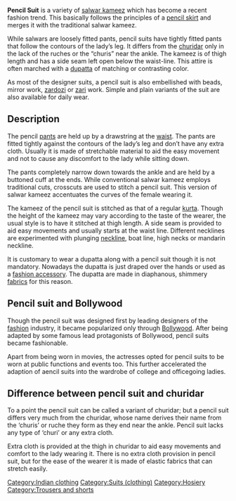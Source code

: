 **Pencil Suit** is a variety of [salwar
kameez](salwar_kameez "wikilink") which has become a recent fashion
trend. This basically follows the principles of a [pencil
skirt](pencil_skirt "wikilink") and merges it with the traditional
salwar kameez.

While salwars are loosely fitted pants, pencil suits have tightly fitted
pants that follow the contours of the lady’s leg. It differs from the
[churidar](churidar "wikilink") only in the lack of the ruches or the
“churis” near the ankle. The kameez is of thigh length and has a side
seam left open below the waist-line. This attire is often marched with a
[dupatta](dupatta "wikilink") of matching or contrasting color.

As most of the designer suits, a pencil suit is also embellished with
beads, mirror work, [zardozi](zardozi "wikilink") or
[zari](zari "wikilink") work. Simple and plain variants of the suit are
also available for daily wear.

## Description

The pencil [pants](trousers "wikilink") are held up by a drawstring at
the [waist](waist "wikilink"). The pants are fitted tightly against the
contours of the lady’s leg and don’t have any extra cloth. Usually it is
made of stretchable material to aid the easy movement and not to cause
any discomfort to the lady while sitting down.

The pants completely narrow down towards the ankle and are held by a
buttoned cuff at the ends. While conventional salwar kameez employs
traditional cuts, crosscuts are used to stitch a pencil suit. This
version of salwar kameez accentuates the curves of the female wearing
it.

The kameez of the pencil suit is stitched as that of a regular
[kurta](kurta "wikilink"). Though the height of the kameez may vary
according to the taste of the wearer, the usual style is to have it
stitched at thigh length. A side seam is provided to aid easy movements
and usually starts at the waist line. Different necklines are
experimented with plunging [neckline](neckline "wikilink"), boat line,
high necks or mandarin neckline.

It is customary to wear a dupatta along with a pencil suit though it is
not mandatory. Nowadays the dupatta is just draped over the hands or
used as a [fashion accessory](fashion_accessory "wikilink"). The dupatta
are made in diaphanous, shimmery [fabrics](fabrics "wikilink") for this
reason.

## Pencil suit and Bollywood

Though the pencil suit was designed first by leading designers of the
[fashion](fashion "wikilink") industry, it became popularized only
through [Bollywood](Bollywood "wikilink"). After being adapted by some
famous lead protagonists of Bollywood, pencil suits became fashionable.

Apart from being worn in movies, the actresses opted for pencil suits to
be worn at public functions and events too. This further accelerated the
adaption of aencil suits into the wardrobe of college and officegoing
ladies.

## Difference between pencil suit and churidar

To a point the pencil suit can be called a variant of churidar; but a
pencil suit differs very much from the churidar, whose name derives
their name from the ‘churis’ or ruche they form as they end near the
ankle. Pencil suit lacks any type of ‘churi’ or any extra cloth.

Extra cloth is provided at the thigh in churidar to aid easy movements
and comfort to the lady wearing it. There is no extra cloth provision in
pencil suit, but for the ease of the wearer it is made of elastic
fabrics that can stretch easily.

[Category:Indian clothing](Category:Indian_clothing "wikilink")
[Category:Suits (clothing)](Category:Suits_(clothing) "wikilink")
[Category:Hosiery](Category:Hosiery "wikilink") [Category:Trousers and
shorts](Category:Trousers_and_shorts "wikilink")